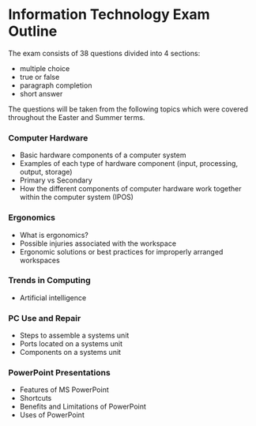 # Information Technology Exam Outline

The exam consists of 38 questions divided into 4 sections:
- multiple choice
- true or false
- paragraph completion
- short answer

The questions will be taken from the following topics which were covered throughout the Easter and Summer terms.

### Computer Hardware
- Basic hardware components of a computer system
- Examples of each type of hardware component (input, processing, output, storage)
- Primary vs Secondary 
- How the different components of computer hardware work together within the computer system (IPOS)

### Ergonomics
- What is ergonomics?
- Possible injuries associated with the workspace
- Ergonomic solutions or best practices for improperly arranged workspaces

### Trends in Computing
- Artificial intelligence

### PC Use and Repair
- Steps to assemble a systems unit
- Ports located on a systems unit
- Components on a systems unit

### PowerPoint Presentations
- Features of MS PowerPoint
- Shortcuts
- Benefits and Limitations of PowerPoint
- Uses of PowerPoint